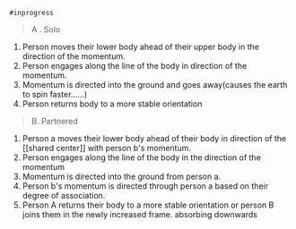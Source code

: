 	#inprogress 
>A . Solo
1. Person moves their lower body ahead of their upper body in the direction of the momentum.
2. Person engages along the line of the body in direction of the momentum.
3. Momentum is directed into the ground and goes away(causes the earth to spin faster......)
4. Person returns body to a more stable orientation
>B. Partnered
1. Person a moves their lower body ahead of their body in direction of the [[shared center]] with person b's momentum.
2. Person engages along the line of the body in the direction of the momentum
3. Momentum is directed into the ground from person a. 
4. Person b's momentum is directed through person a based on their degree of association.
5. Person A returns their body to a more stable orientation or person B joins them in the newly increased frame.
absorbing downwards